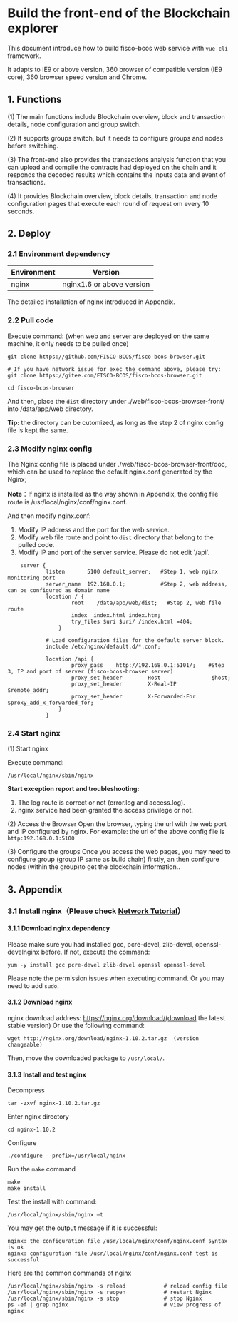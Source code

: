 

# Build the front-end of the Blockchain explorer

This document introduce how to build fisco-bcos web service with `vue-cli` framework.

It adapts to IE9 or above version, 360 browser of compatible version (IE9 core), 360 browser  speed version and Chrome.

## 1. Functions

(1) The main functions include Blockchain overview, block and transaction details, node configuration and group switch.

(2) It supports groups switch, but it needs to configure groups and nodes before switching.

(3) The front-end also provides the transactions analysis function that you can upload and compile the contracts had deployed on the chain  and it responds the decoded results which contains the inputs data and event of transactions.

(4) It provides Blockchain overview, block details, transaction and node configuration pages that execute each round of request om every 10 seconds.

## 2. Deploy

### 2.1 Environment dependency

| Environment     | Version              |
| ------ | --------------- |
| nginx   | nginx1.6 or above version    |

The detailed installation of nginx introduced in Appendix.

### 2.2 Pull code

Execute command: (when web and server are deployed on the same machine, it only needs to be pulled once)

```shell
git clone https://github.com/FISCO-BCOS/fisco-bcos-browser.git

# If you have network issue for exec the command above, please try:
git clone https://gitee.com/FISCO-BCOS/fisco-bcos-browser.git
```

```shell
cd fisco-bcos-browser
```

And then, place the `dist` directory under ./web/fisco-bcos-browser-front/ into /data/app/web directory.

**Tip:** the directory can be cutomized, as long as the step 2 of nginx config file is kept the same.

### 2.3 Modify nginx config

The Nginx config file is placed under ./web/fisco-bcos-browser-front/doc, which can be used to replace the default nginx.conf generated by the Nginx;

**Note**：If nginx is installed as the way shown in Appendix, the config file route is /usr/local/nginx/conf/nginx.conf.

And then modify nginx.conf:
1. Modify IP address and the port for the web service.
2. Modify web file route and point to `dist` directory that belong to the pulled code.
3. Modify IP and port of the server service. Please do not edit '/api'.

```Nginx
    server {
            listen       5100 default_server;   #Step 1, web nginx monitoring port
            server_name  192.168.0.1;           #Step 2, web address, can be configured as domain name
            location / {
                    root    /data/app/web/dist;   #Step 2, web file route
                    index  index.html index.htm;
                    try_files $uri $uri/ /index.html =404;
                }

            # Load configuration files for the default server block.
            include /etc/nginx/default.d/*.conf;

            location /api {
                    proxy_pass    http://192.168.0.1:5101/;    #Step 3, IP and port of server (fisco-bcos-browser server)
               	 	proxy_set_header		Host				$host;
                    proxy_set_header		X-Real-IP			$remote_addr;
                    proxy_set_header		X-Forwarded-For		$proxy_add_x_forwarded_for;
            	}
            }
```

### 2.4 Start nginx

(1) Start nginx

Execute command:

```shell
/usr/local/nginx/sbin/nginx   
```

**Start exception report and troubleshooting:**

1. The log route is correct or not (error.log and access.log).
2. nginx service had been granted the access privilege or not.

(2) Access the Browser
Open the browser, typing the url with the web port and IP configured by nginx. For example: the url of the above config file is `http:192.168.0.1:5100`

(3) Configure the groups
Once you access the web pages, you may need to configure group (group IP same as build chain) firstly, an then configure nodes (within the group)to get the blockchain information..

## 3. Appendix
### 3.1 Install nginx（Please check [Network Tutorial](http://www.runoob.com/linux/nginx-install-setup.html)）
#### 3.1.1 Download nginx dependency

Please make sure you had installed  gcc, pcre-devel, zlib-devel, openssl-develnginx before. If not, execute the command:
```shell
yum -y install gcc pcre-devel zlib-devel openssl openssl-devel
```

Please note the permission issues when executing command. Or you may need to  add `sudo`.

#### 3.1.2 Download nginx

nginx download address: https://nginx.org/download/(download the latest stable version)
Or use the following command:

```shell
wget http://nginx.org/download/nginx-1.10.2.tar.gz  (version changeable)
```
Then, move the downloaded package to `/usr/local/`.

#### 3.1.3 Install and test nginx
Decompress

```shell
tar -zxvf nginx-1.10.2.tar.gz
```
Enter nginx directory

```shell
cd nginx-1.10.2
```

Configure

```shell
./configure --prefix=/usr/local/nginx
```

Run the `make` command

```shell
make
make install
```
Test the install with command:
```shell
/usr/local/nginx/sbin/nginx –t
```
You may get the output message if it is successful:
```shell
nginx: the configuration file /usr/local/nginx/conf/nginx.conf syntax is ok
nginx: configuration file /usr/local/nginx/conf/nginx.conf test is successful
```

Here are the common commands of nginx
```shell
/usr/local/nginx/sbin/nginx -s reload            # reload config file
/usr/local/nginx/sbin/nginx -s reopen            # restart Nginx
/usr/local/nginx/sbin/nginx -s stop              # stop Nginx
ps -ef | grep nginx                              # view progress of nginx
```
